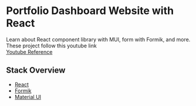# Portfolio Dashboard Website with React

Learn about React component library with MUI, form with Formik, and more. These project follow this youtube link<br/>
[Youtube Reference]('https://www.youtube.com/watch?v=wYpCWwD1oz0&t=4542s&ab_channel=EdRoh')

## Stack Overview
- [React]('https://react.dev/')
- [Formik]('https://formik.org/')
- [Material UI]('https://mui.com/material-ui/getting-started/overview/')